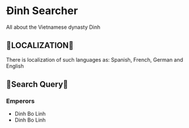 <h1>Đinh Searcher</h1>
<p>All about the Vietnamese dynasty Dinh</p>
<h2>🧠LOCALIZATION🧠</h2>
<p>There is localization of such languages ​​as: Spanish, French, German and English</p>
<h2>🔎Search Query🔎</h2>
<h3>Emperors</h3>
<ul>
  <li>Dinh Bo Linh</li>
  <li>Dinh Bo Linh</li>
</ul>
